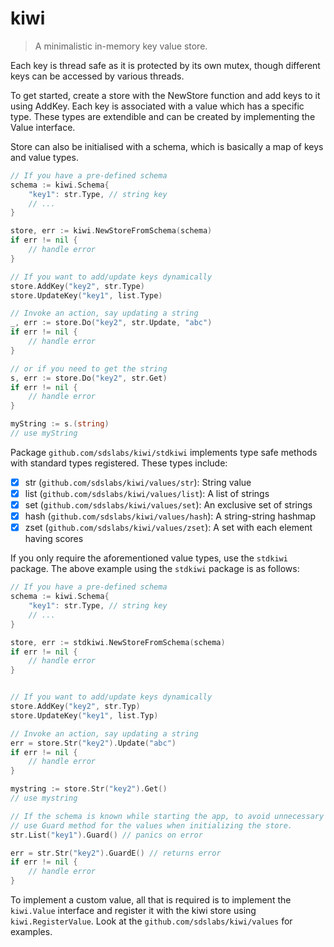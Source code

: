 # kiwi

> A minimalistic in-memory key value store.

Each key is thread safe as it is protected by its own mutex, though different keys can be accessed by various threads.

To get started, create a store with the NewStore function and add keys to it using AddKey.
Each key is associated with a value which has a specific type.
These types are extendible and can be created by implementing the Value interface.

Store can also be initialised with a schema, which is basically a map of keys and value types.

```go
// If you have a pre-defined schema
schema := kiwi.Schema{
    "key1": str.Type, // string key
    // ...
}

store, err := kiwi.NewStoreFromSchema(schema)
if err != nil {
    // handle error
}

// If you want to add/update keys dynamically
store.AddKey("key2", str.Type)
store.UpdateKey("key1", list.Type)

// Invoke an action, say updating a string
_, err := store.Do("key2", str.Update, "abc")
if err != nil {
    // handle error
}

// or if you need to get the string
s, err := store.Do("key2", str.Get)
if err != nil {
    // handle error
}

myString := s.(string)
// use myString
```

Package `github.com/sdslabs/kiwi/stdkiwi` implements type safe methods with standard types registered.
These types include:
- [x] str (`github.com/sdslabs/kiwi/values/str`): String value
- [x] list (`github.com/sdslabs/kiwi/values/list`): A list of strings
- [x] set (`github.com/sdslabs/kiwi/values/set`): An exclusive set of strings
- [x] hash (`github.com/sdslabs/kiwi/values/hash`): A string-string hashmap
- [x] zset (`github.com/sdslabs/kiwi/values/zset`): A set with each element having scores

If you only require the aforementioned value types, use the `stdkiwi` package.
The above example using the `stdkiwi` package is as follows:

```go
// If you have a pre-defined schema
schema := kiwi.Schema{
    "key1": str.Type, // string key
    // ...
}

store, err := stdkiwi.NewStoreFromSchema(schema)
if err != nil {
    // handle error
}


// If you want to add/update keys dynamically
store.AddKey("key2", str.Typ)
store.UpdateKey("key1", list.Typ)

// Invoke an action, say updating a string
err = store.Str("key2").Update("abc")
if err != nil {
    // handle error
}

mystring := store.Str("key2").Get()
// use mystring

// If the schema is known while starting the app, to avoid unnecessary errors during app runtime,
// use Guard method for the values when initializing the store.
str.List("key1").Guard() // panics on error

err = str.Str("key2").GuardE() // returns error
if err != nil {
	// handle error
}
```

To implement a custom value, all that is required is to implement the `kiwi.Value` interface and register
it with the kiwi store using `kiwi.RegisterValue`. Look at the `github.com/sdslabs/kiwi/values` for examples.

